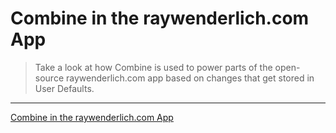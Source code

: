 # Combine in the raywenderlich.com App

> Take a look at how Combine is used to power parts of the open-source raywenderlich.com app based on changes that get stored in User Defaults.

---

[Combine in the raywenderlich.com App](https://www.raywenderlich.com/10877489-combine-in-the-raywenderlich-com-app)
